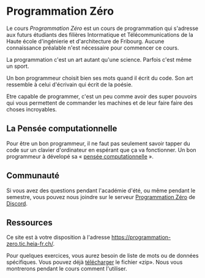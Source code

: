 # Programmation Zéro

Le cours *Programmation Zéro* est un cours de programmation qui s'adresse aux futurs étudiants des filières Intormatique et Télécommunications de la Haute école d'ingénierie et d'architecture de Fribourg. Aucune connaissance préalable n'est nécessaire pour commencer ce cours.

La programmation c'est un art autant qu'une science. Parfois c'est même un sport.

Un bon programmeur choisit bien ses mots quand il écrit du code. Son art ressemble à celui d'écrivain qui écrit de la poésie. 

Etre capable de programmer, c'est un peu comme avoir des super pouvoirs qui vous permettent de commander les machines et de leur faire faire des choses incroyables.

## La Pensée computationnelle

Pour être un bon programmeur, il ne faut pas seulement savoir tapper du code sur un clavier d'ordinateur
en espérant que ça va fonctionner. Un bon programmeur à dévelopé sa « [pensée computationnelle](https://fr.wikipedia.org/wiki/Pens%C3%A9e_computationnelle) ».

## Communauté

Si vous avez des questions pendant l'académie d'été, ou même pendant le semestre, vous pouvez nous joindre sur le serveur [Programmation Zéro](https://discord.gg/JW45WDu) de [Discord](https://discordapp.com/).

## Ressources

Ce site est à votre disposition à l'adresse <https://programmation-zero.tic.heia-fr.ch/>.

Pour quelques exercices, vous aurez besoin de liste de mots ou de données spécifiques. Vous pouvez déjà [télécharger](https://gitlab.com/HEIA-FR/programmation-zero/raw/website/docs/data.zip) le fichier «zip». Nous vous montrerons pendant le cours comment l'utiliser.